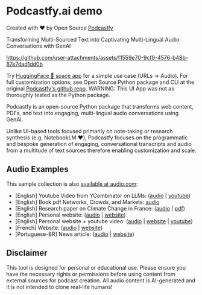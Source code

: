 # Podcastfy.ai demo

Created with ❤️ by Open Source [Podcastfy](https://www.podcastfy.ai)

Transforming Multi-Sourced Text into Captivating Multi-Lingual Audio Conversations with GenAI

https://github.com/user-attachments/assets/f1559e70-9cf9-4576-b48b-87e7dad1dd0b

Try [HuggingFace 🤗 space app](https://huggingface.co/spaces/thatupiso/Podcastfy.ai_demo) for a simple use case (URLs -> Audio).
For full customization options, see Open Source Python package and CLI at the original [Podcastfy's github repo](https://www.podcastfy.ai).
WARNING: This UI App was not as thoroughly tested as the Python package.

Podcastfy is an open-source Python package that transforms web content, PDFs, and text into engaging, multi-lingual audio conversations using GenAI. 

Unlike UI-based tools focused primarily on note-taking or research synthesis (e.g. NotebookLM ❤️), Podcastfy focuses on the programmatic and bespoke generation of engaging, conversational transcripts and audio from a multitude of text sources therefore enabling customization and scale.

## Audio Examples

This sample collection is also [available at audio.com](https://audio.com/thatupiso/collections/podcastfy):
- [English] Youtube Video from YCombinator on LLMs: ([audio](https://audio.com/thatupiso/audio/ycombinator-llms) | [youtube](https://www.youtube.com/watch?v=eBVi_sLaYsc))
- [English] Book pdf Networks, Crowds, and Markets: [audio](https://audio.com/thatupiso/audio/networks)
- [English] Research paper on Climate Change in France: ([audio](https://audio.com/thatupiso/audio/agro-paper) | [pdf](./data/pdf/s41598-024-58826-w.pdf))
- [English] Personal website: ([audio](https://audio.com/thatupiso/audio/tharsis) | [website](https://www.souzatharsis.com))
- [English] Personal website + youtube video: ([audio](https://audio.com/thatupiso/audio/tharsis-ai) | [website](https://www.souzatharsis.com) | [youtube](https://www.youtube.com/watch?v=sJE1dE2dulg))
- [French] Website: ([audio](https://audio.com/thatupiso/audio/podcast-fr-agro) | [website](https://agroclim.inrae.fr/))
- [Portuguese-BR] News article: ([audio](https://audio.com/thatupiso/audio/podcast-thatupiso-br) | [website](https://noticias.uol.com.br/eleicoes/2024/10/03/nova-pesquisa-datafolha-quem-subiu-e-quem-caiu-na-disputa-de-sp-03-10.htm))

## Disclaimer

This tool is designed for personal or educational use. Please ensure you have the necessary rights or permissions before using content from external sources for podcast creation. All audio content is AI-generated and it is not intended to clone real-life humans!
